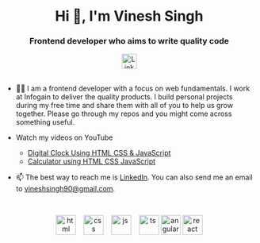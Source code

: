 <h1 align="center">Hi 👋, I'm Vinesh Singh</h1>
<h3 align="center">Frontend developer who aims to write quality code</h3>

<div align=center>
  <a href="https://www.linkedin.com/in/connect2vinesh/"><img src="https://cdn.worldvectorlogo.com/logos/linkedin-icon-2.svg" title="Linkedin" alt="Linkedin Account" width="30"/></a>
  <br><br>
 
</div>

- 👨‍💻 I am a frontend developer with a focus on web fundamentals. I work at Infogain to deliver the quality products. I build personal projects during my free time and share them with all of you to help us grow together. Please go through my repos and you might come across something useful.


  
- Watch my videos on YouTube
  - [Digital Clock Using HTML CSS & JavaScript](https://youtu.be/z4NKlhviYUY)
  - [Calculator using HTML CSS JavaScript](https://youtu.be/z4NKlhviYUY)

- 📫 The best way to reach me is [LinkedIn](https://www.linkedin.com/in/connect2vinesh). You can also send me an email to vineshsingh90@gmail.com.

<br>

<p align="center">
  <img src="https://upload.wikimedia.org/wikipedia/commons/thumb/6/61/HTML5_logo_and_wordmark.svg/2048px-HTML5_logo_and_wordmark.svg.png" alt="html" width="auto" height="40">&nbsp;&nbsp;&nbsp;
  <img src='https://upload.wikimedia.org/wikipedia/commons/thumb/d/d5/CSS3_logo_and_wordmark.svg/1200px-CSS3_logo_and_wordmark.svg.png' alt="css" width="auto" height="40">&nbsp;&nbsp;&nbsp;
  <img src='https://upload.wikimedia.org/wikipedia/commons/6/6a/JavaScript-logo.png' height='40' width='auto' alt="js">&nbsp;&nbsp;&nbsp;
   <img src='https://upload.wikimedia.org/wikipedia/commons/thumb/4/4c/Typescript_logo_2020.svg/2048px-Typescript_logo_2020.svg.png' height='40' width='auto' alt="ts">  
  <img src="https://angular.io/assets/images/logos/angular/angular.svg" alt="angular" width="40" height="40"/>
  <img src="https://upload.wikimedia.org/wikipedia/commons/thumb/a/a7/React-icon.svg/1280px-React-icon.svg.png" alt="react" width="auto" height="40"/>  
<p align="center">
  
<br>
  
